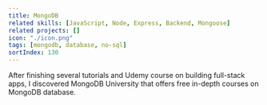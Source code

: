 ```yaml
---
title: MongoDB
related skills: [JavaScript, Node, Express, Backend, Mongoose]
related projects: []
icon: "./icon.png"
tags: [mongodb, database, no-sql]
sortIndex: 130
---
```


After finishing several tutorials and Udemy course on building full-stack apps, I discovered MongoDB University that offers free in-depth courses on MongoDB database.
